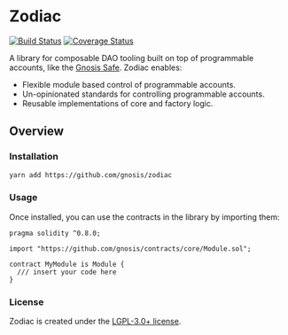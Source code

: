 # Zodiac

[![Build Status](https://github.com/gnosis/zodiac/workflows/zodiac/badge.svg?branch=main)](https://github.com/gnosis/zodiac/actions)
[![Coverage Status](https://coveralls.io/repos/github/gnosis/zodiac/badge.svg?branch=main)](https://coveralls.io/github/gnosis/zodiac)

A library for composable DAO tooling built on top of programmable accounts, like the [Gnosis Safe](https://gnosis-safe.io).
Zodiac enables:

- Flexible module based control of programmable accounts.
- Un-opinionated standards for controlling programmable accounts.
- Reusable implementations of core and factory logic.

## Overview

### Installation

```bash
yarn add https://github.com/gnosis/zodiac
```

### Usage

Once installed, you can use the contracts in the library by importing them:

```solidity
pragma solidity ^0.8.0;

import "https://github.com/gnosis/contracts/core/Module.sol";

contract MyModule is Module {
  /// insert your code here
}

```

### License

Zodiac is created under the [LGPL-3.0+ license](LICENSE).
